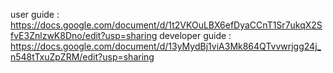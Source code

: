 user guide : https://docs.google.com/document/d/1t2VKOuLBX6efDyaCCnT1Sr7ukqX2SfvE3ZnlzwK8Dno/edit?usp=sharing
developer guide : https://docs.google.com/document/d/13yMydBj1viA3Mk864QTvvwrjgg24j_n548tTxuZpZRM/edit?usp=sharing
